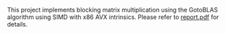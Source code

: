 This project implements blocking matrix multiplication using the GotoBLAS algorithm using SIMD with x86 AVX intrinsics. Please refer to [report.pdf](https://github.com/abhishekvijeev/matmul-simd/blob/master/report.pdf) for details.